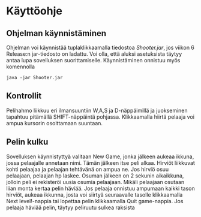 # Käyttöohje
## Ohjelman käynnistäminen
Ohjelman voi käynnistää tuplaklikkaamalla tiedostoa _Shooter.jar_, jos viikon 6 Release:n jar-tiedosto on ladattu. Voi olla, että aluksi asetuksista täytyy antaa lupa sovelluksen suorittamiselle. Käynnistäminen onnistuu myös komennolla
```
java -jar Shooter.jar
```

## Kontrollit
Pelihahmo liikkuu eri ilmansuuntiin W,A,S ja D-näppäimillä ja juokseminen tapahtuu
pitämällä SHIFT-näppäintä pohjassa. Klikkaamalla hiirtä pelaaja voi ampua kursorin osoittamaan suuntaan.  

## Pelin kulku
Sovelluksen käynnistyttyä valitaan New Game, jonka jälkeen aukeaa ikkuna, jossa pelaajalle annetaan nimi. Tämän jälkeen itse peli alkaa. Hirviöt liikkuvat kohti pelaajaa ja pelaajan tehtävänä on ampua ne. Jos hirviö osuu pelaajaan, pelaajan hp laskee. Osuman jälkeen on 2 sekunin aikaikkuna, jolloin peli ei rekisteröi uusia osumia pelaajaan. Mikäli pelaajaan osutaan liian monta kertaa pelin häviää. Jos pelaaja onnistuu ampumaan kaikki tason hirviöt, aukeaa ikkunna, josta voi siirtyä seuraavalle tasolle klikkaamalla Next level!-nappia tai lopettaa pelin klikkaamalla Quit game-nappia. Jos pelaaja häviää pelin, täytyy peliruutu sulkea raksista  
